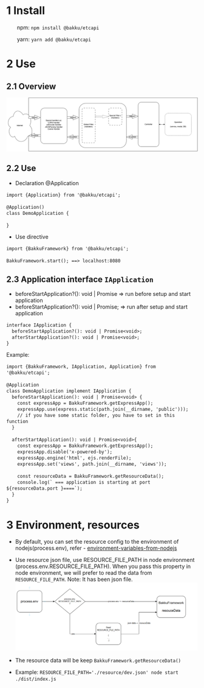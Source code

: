 # 1 Install

&emsp;&emsp;npm: `npm install @bakku/etcapi`

&emsp;&emsp;yarn: `yarn add @bakku/etcapi`

# 2 Use

## 2.1 Overview

![Request Response](./bakku-etcapi.drawio.png)

## 2.2 Use

- Declaration @Application

```
import {Application} from '@bakku/etcapi';

@Application()
class DemoApplication {

}
```

- Use directive

```
import {BakkuFramework} from '@bakku/etcapi';

BakkuFramework.start(); ==> localhost:8080

```

## 2.3 Application interface `IApplication`

- beforeStartApplication?(): void | Promise<void> => run before setup and start application
- beforeStartApplication?(): void | Promise<void>; => run after setup and start application

```
interface IApplication {
  beforeStartApplication?(): void | Promise<void>;
  afterStartApplication?(): void | Promise<void>;
}
```

Example:

```
import {BakkuFramework, IApplication, Application} from '@bakku/etcapi';

@Application
class DemoApplication implement IApplication {
  beforeStartApplication(): void | Promise<void> {
    const expressApp = BakkuFramework.getExpressApp();
    expressApp.use(express.static(path.join(__dirname, 'public')));
    // if you have some static folder, you have to set in this function
  }

  afterStartApplication(): void | Promise<void>{
    const expressApp = BakkuFramework.getExpressApp();
    expressApp.disable('x-powered-by');
    expressApp.engine('html', ejs.renderFile);
    expressApp.set('views', path.join(__dirname, 'views'));

    const resourceData = BakkuFramework.getResourceData();
    console.log(` === application is starting at port ${resourceData.port }====`);
  }
}
```

# 3 Environment, resources

- By default, you can set the resource config to the environment of nodejs(process.env), refer - [environment-variables-from-nodejs](https://nodejs.org/en/learn/command-line/how-to-read-environment-variables-from-nodejs)

- Use resource json file, use RESOURCE_FILE_PATH in node environment (process.env.RESOURCE_FILE_PATH). When you pass this property in node environment, we will prefer to read the data from `RESOURCE_FILE_PATH`. Note: It has been json file.
  ![Request Response](./bakku-etcapi-resource.png)

- The resource data will be keep `BakkuFramework.getResourceData()`

- Example: `RESOURCE_FILE_PATH='./resource/dev.json' node start ./dist/index.js`
